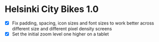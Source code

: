 Helsinki City Bikes 1.0
=======================

* [x] Fix padding, spacing, icon sizes and font sizes to work better
      across different size and different pixel density screens
* [x] Set the initial zoom level one higher on a tablet
